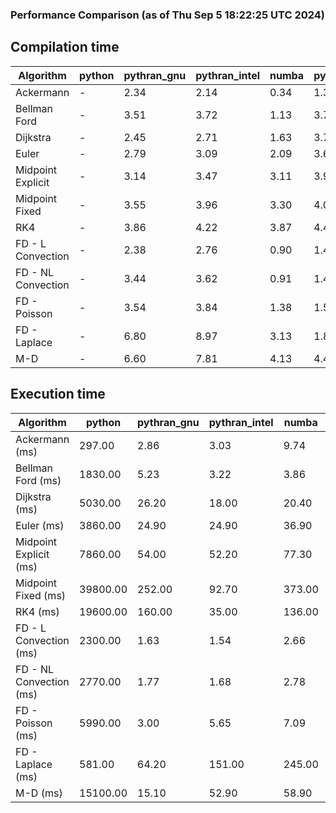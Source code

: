 ### Performance Comparison (as of Thu Sep  5 18:22:25 UTC 2024)
## Compilation time
Algorithm                 | python                    | pythran_gnu               | pythran_intel             | numba                     | pyccel_fortran_gnu        | pyccel_c_gnu              | pyccel_fortran_intel      | pyccel_c_intel           
------------------------- | ------------------------- | ------------------------- | ------------------------- | ------------------------- | ------------------------- | ------------------------- | ------------------------- | -------------------------
Ackermann                 | -                         | 2.34                      | 2.14                      | 0.34                      | 1.35                      | 1.29                      | 1.43                      | 1.38                     
Bellman Ford              | -                         | 3.51                      | 3.72                      | 1.13                      | 3.71                      | 4.02                      | 3.81                      | 4.48                     
Dijkstra                  | -                         | 2.45                      | 2.71                      | 1.63                      | 3.75                      | 4.05                      | 3.91                      | 4.54                     
Euler                     | -                         | 2.79                      | 3.09                      | 2.09                      | 3.68                      | 3.99                      | 3.80                      | 4.44                     
Midpoint Explicit         | -                         | 3.14                      | 3.47                      | 3.11                      | 3.92                      | 4.23                      | 4.04                      | 4.68                     
Midpoint Fixed            | -                         | 3.55                      | 3.96                      | 3.30                      | 4.00                      | 4.31                      | 4.10                      | 4.76                     
RK4                       | -                         | 3.86                      | 4.22                      | 3.87                      | 4.42                      | 4.71                      | 4.52                      | 5.16                     
FD - L Convection         | -                         | 2.38                      | 2.76                      | 0.90                      | 1.43                      | 3.97                      | 1.60                      | 4.48                     
FD - NL Convection        | -                         | 3.44                      | 3.62                      | 0.91                      | 1.44                      | 3.99                      | 1.61                      | 4.43                     
FD - Poisson              | -                         | 3.54                      | 3.84                      | 1.38                      | 1.56                      | 4.10                      | 2.79                      | 4.54                     
FD - Laplace              | -                         | 6.80                      | 8.97                      | 3.13                      | 1.85                      | 4.40                      | 2.11                      | 4.94                     
M-D                       | -                         | 6.60                      | 7.81                      | 4.13                      | 4.40                      | 4.56                      | 4.60                      | 5.44                     

## Execution time
Algorithm                 | python                    | pythran_gnu               | pythran_intel             | numba                     | pyccel_fortran_gnu        | pyccel_c_gnu              | pyccel_fortran_intel      | pyccel_c_intel           
------------------------- | ------------------------- | ------------------------- | ------------------------- | ------------------------- | ------------------------- | ------------------------- | ------------------------- | -------------------------
Ackermann (ms)            | 297.00                    | 2.86                      | 3.03                      | 9.74                      | 1.55                      | 1.50                      | 9.33                      | 4.77                     
Bellman Ford (ms)         | 1830.00                   | 5.23                      | 3.22                      | 3.86                      | 2.93                      | 6.09                      | -                         | 18.50                    
Dijkstra (ms)             | 5030.00                   | 26.20                     | 18.00                     | 20.40                     | 19.20                     | 30.80                     | -                         | 22.70                    
Euler (ms)                | 3860.00                   | 24.90                     | 24.90                     | 36.90                     | 15.90                     | 143.00                    | 14.60                     | 128.00                   
Midpoint Explicit (ms)    | 7860.00                   | 54.00                     | 52.20                     | 77.30                     | 24.00                     | 281.00                    | 15.70                     | 250.00                   
Midpoint Fixed (ms)       | 39800.00                  | 252.00                    | 92.70                     | 373.00                    | 76.30                     | 1420.00                   | 59.70                     | 1230.00                  
RK4 (ms)                  | 19600.00                  | 160.00                    | 35.00                     | 136.00                    | 32.60                     | 486.00                    | 38.50                     | 403.00                   
FD - L Convection (ms)    | 2300.00                   | 1.63                      | 1.54                      | 2.66                      | 1.65                      | 1.62                      | -                         | 4.16                     
FD - NL Convection (ms)   | 2770.00                   | 1.77                      | 1.68                      | 2.78                      | 1.87                      | 1.99                      | -                         | 4.03                     
FD - Poisson (ms)         | 5990.00                   | 3.00                      | 5.65                      | 7.09                      | 2.81                      | 3.79                      | -                         | 5.67                     
FD - Laplace (ms)         | 581.00                    | 64.20                     | 151.00                    | 245.00                    | 58.50                     | 306.00                    | -                         | 325.00                   
M-D (ms)                  | 15100.00                  | 15.10                     | 52.90                     | 58.90                     | 54.30                     | 59.40                     | 80.10                     | 61.50                    
